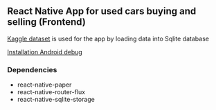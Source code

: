 ## React Native App for used cars buying and selling (Frontend)

[Kaggle dataset](https://www.kaggle.com/austinreese/craigslist-carstrucks-data) is used for the app by loading data into Sqlite database

[Installation Android debug](https://facebook.github.io/react-native/docs/getting-started)

### Dependencies
- react-native-paper
- react-native-router-flux
- react-native-sqlite-storage

